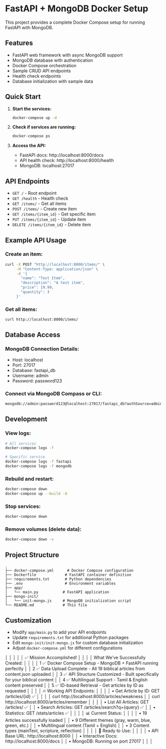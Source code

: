 # FastAPI + MongoDB Docker Setup

This project provides a complete Docker Compose setup for running FastAPI with MongoDB.

## Features

- FastAPI web framework with async MongoDB support
- MongoDB database with authentication
- Docker Compose orchestration
- Sample CRUD API endpoints
- Health check endpoints
- Database initialization with sample data

## Quick Start

1. **Start the services:**
   ```bash
   docker-compose up -d
   ```

2. **Check if services are running:**
   ```bash
   docker-compose ps
   ```

3. **Access the API:**
   - FastAPI docs: http://localhost:8000/docs
   - API health check: http://localhost:8000/health
   - MongoDB: localhost:27017

## API Endpoints

- `GET /` - Root endpoint
- `GET /health` - Health check
- `GET /items/` - Get all items
- `POST /items/` - Create new item
- `GET /items/{item_id}` - Get specific item
- `PUT /items/{item_id}` - Update item
- `DELETE /items/{item_id}` - Delete item

## Example API Usage

### Create an item:
```bash
curl -X POST "http://localhost:8000/items/" \
     -H "Content-Type: application/json" \
     -d '{
       "name": "Test Item",
       "description": "A test item",
       "price": 19.99,
       "quantity": 3
     }'
```

### Get all items:
```bash
curl http://localhost:8000/items/
```

## Database Access

### MongoDB Connection Details:
- Host: localhost
- Port: 27017
- Database: fastapi_db
- Username: admin
- Password: password123

### Connect via MongoDB Compass or CLI:
```bash
mongodb://admin:password123@localhost:27017/fastapi_db?authSource=admin
```

## Development

### View logs:
```bash
# All services
docker-compose logs -f

# Specific service
docker-compose logs -f fastapi
docker-compose logs -f mongodb
```

### Rebuild and restart:
```bash
docker-compose down
docker-compose up --build -d
```

### Stop services:
```bash
docker-compose down
```

### Remove volumes (delete data):
```bash
docker-compose down -v
```

## Project Structure

```
.
├── docker-compose.yml      # Docker Compose configuration
├── Dockerfile             # FastAPI container definition
├── requirements.txt       # Python dependencies
├── .env                   # Environment variables
├── app/
│   └── main.py           # FastAPI application
├── mongo-init/
│   └── init-mongo.js     # MongoDB initialization script
└── README.md             # This file
```

## Customization

- Modify `app/main.py` to add your API endpoints
- Update `requirements.txt` for additional Python packages
- Edit `mongo-init/init-mongo.js` for custom database initialization
- Adjust `docker-compose.yml` for different configurations


│                                                                                                              │
│                                                                                                              │
│                                           ✅ Mission Accomplished!                                           │
│                                                                                                              │
│                                       What We've Successfully Created:                                       │
│                                                                                                              │
│  1 ✅ Docker Compose Setup - MongoDB + FastAPI running perfectly                                             │
│  2 ✅ Data Upload Complete - All 19 biblical articles from content.json uploaded                             │
│  3 ✅ API Structure Customized - Built specifically for your biblical content                                │
│  4 ✅ Multilingual Support - Tamil & English content preserved                                               │
│  5 ✅ ID-based Retrieval - Get articles by ID as requested                                                   │
│                                                                                                              │
│                                          🔥 Working API Endpoints:                                           │
│                                                                                                              │
│  • Get Article by ID: GET /articles/{id} ✅                                                                  │
│                                                                                                              │
│     curl http://localhost:8000/articles/weakness                                                             │
│     curl http://localhost:8000/articles/remember                                                             │
│                                                                                                              │
│  • List All Articles: GET /articles/ ✅                                                                      │
│  • Search Articles: GET /articles/search?q={query} ✅                                                        │
│  • Statistics: GET /stats/articles ✅                                                                        │
│                                                                                                              │
│                                              📊 Current Status:                                              │
│                                                                                                              │
│  • 19 Articles successfully loaded                                                                           │
│  • 9 Different themes (gray, warm, blue, green, etc.)                                                        │
│  • Multilingual content (Tamil + English)                                                                    │
│  • 3 Content types (mainText, scripture, reflection)                                                         │
│                                                                                                              │
│                                               🚀 Ready to Use:                                               │
│                                                                                                              │
│  • API Base URL: http://localhost:8000                                                                       │
│  • Interactive Docs: http://localhost:8000/docs                                                              │
│  • MongoDB: Running on port 27017                                                                            │
│                                                                                                              │